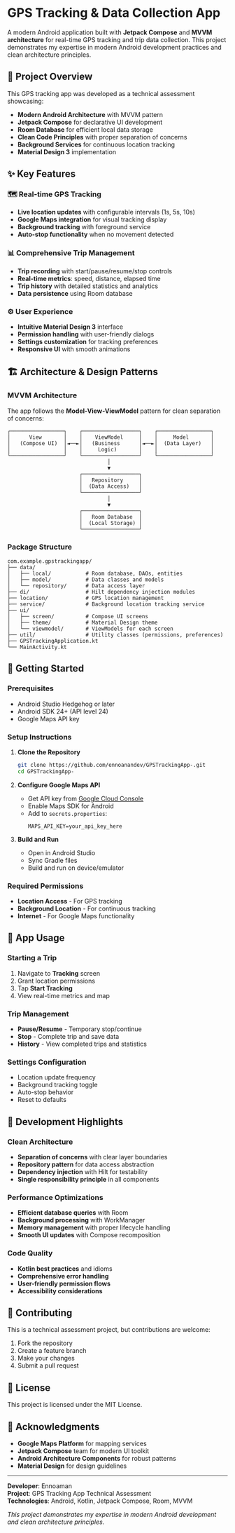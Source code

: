 # GPS Tracking & Data Collection App

A modern Android application built with **Jetpack Compose** and **MVVM architecture** for real-time GPS tracking and trip data collection. This project demonstrates my expertise in modern Android development practices and clean architecture principles.

## 🎯 Project Overview

This GPS tracking app was developed as a technical assessment showcasing:
- **Modern Android Architecture** with MVVM pattern
- **Jetpack Compose** for declarative UI development
- **Room Database** for efficient local data storage
- **Clean Code Principles** with proper separation of concerns
- **Background Services** for continuous location tracking
- **Material Design 3** implementation

## ✨ Key Features

### 🗺️ Real-time GPS Tracking
- **Live location updates** with configurable intervals (1s, 5s, 10s)
- **Google Maps integration** for visual tracking display
- **Background tracking** with foreground service
- **Auto-stop functionality** when no movement detected

### 📊 Comprehensive Trip Management
- **Trip recording** with start/pause/resume/stop controls
- **Real-time metrics**: speed, distance, elapsed time
- **Trip history** with detailed statistics and analytics
- **Data persistence** using Room database

### ⚙️ User Experience
- **Intuitive Material Design 3** interface
- **Permission handling** with user-friendly dialogs
- **Settings customization** for tracking preferences
- **Responsive UI** with smooth animations

## 🏗️ Architecture & Design Patterns

### MVVM Architecture
The app follows the **Model-View-ViewModel** pattern for clean separation of concerns:

```
┌─────────────────┐    ┌──────────────────┐    ┌─────────────────┐
│      View       │    │    ViewModel     │    │     Model       │
│   (Compose UI)  │◄──►│   (Business      │◄──►│  (Data Layer)   │
│                 │    │     Logic)       │    │                 │
└─────────────────┘    └──────────────────┘    └─────────────────┘
                                │
                                ▼
                       ┌──────────────────┐
                       │   Repository     │
                       │  (Data Access)   │
                       └──────────────────┘
                                │
                                ▼
                       ┌──────────────────┐
                       │   Room Database  │
                       │  (Local Storage) │
                       └──────────────────┘
```

### Package Structure
```
com.example.gpstrackingapp/
├── data/
│   ├── local/           # Room database, DAOs, entities
│   ├── model/           # Data classes and models
│   └── repository/      # Data access layer
├── di/                  # Hilt dependency injection modules
├── location/            # GPS location management
├── service/             # Background location tracking service
├── ui/
│   ├── screen/          # Compose UI screens
│   ├── theme/           # Material Design theme
│   └── viewmodel/       # ViewModels for each screen
├── util/                # Utility classes (permissions, preferences)
├── GPSTrackingApplication.kt
└── MainActivity.kt
```

## 🚀 Getting Started

### Prerequisites
- Android Studio Hedgehog or later
- Android SDK 24+ (API level 24)
- Google Maps API key

### Setup Instructions

1. **Clone the Repository**
   ```bash
   git clone https://github.com/ennoanandev/GPSTrackingApp-.git
   cd GPSTrackingApp-
   ```

2. **Configure Google Maps API**
   - Get API key from [Google Cloud Console](https://console.cloud.google.com/)
   - Enable Maps SDK for Android
   - Add to `secrets.properties`:
     ```properties
     MAPS_API_KEY=your_api_key_here
     ```

3. **Build and Run**
   - Open in Android Studio
   - Sync Gradle files
   - Build and run on device/emulator

### Required Permissions
- **Location Access** - For GPS tracking
- **Background Location** - For continuous tracking
- **Internet** - For Google Maps functionality

## 📱 App Usage

### Starting a Trip
1. Navigate to **Tracking** screen
2. Grant location permissions
3. Tap **Start Tracking**
4. View real-time metrics and map

### Trip Management
- **Pause/Resume** - Temporary stop/continue
- **Stop** - Complete trip and save data
- **History** - View completed trips and statistics

### Settings Configuration
- Location update frequency
- Background tracking toggle
- Auto-stop behavior
- Reset to defaults


## 🔧 Development Highlights

### Clean Architecture
- **Separation of concerns** with clear layer boundaries
- **Repository pattern** for data access abstraction
- **Dependency injection** with Hilt for testability
- **Single responsibility principle** in all components

### Performance Optimizations
- **Efficient database queries** with Room
- **Background processing** with WorkManager
- **Memory management** with proper lifecycle handling
- **Smooth UI updates** with Compose recomposition

### Code Quality
- **Kotlin best practices** and idioms
- **Comprehensive error handling**
- **User-friendly permission flows**
- **Accessibility considerations**


## 🤝 Contributing

This is a technical assessment project, but contributions are welcome:
1. Fork the repository
2. Create a feature branch
3. Make your changes
4. Submit a pull request

## 📄 License

This project is licensed under the MIT License.

## 🙏 Acknowledgments

- **Google Maps Platform** for mapping services
- **Jetpack Compose** team for modern UI toolkit
- **Android Architecture Components** for robust patterns
- **Material Design** for design guidelines

---

**Developer**: Ennoaman  
**Project**: GPS Tracking App Technical Assessment  
**Technologies**: Android, Kotlin, Jetpack Compose, Room, MVVM

*This project demonstrates my expertise in modern Android development and clean architecture principles.*

